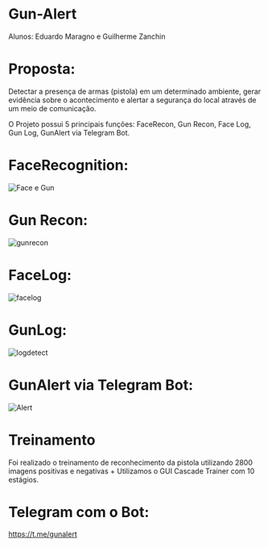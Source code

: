 # Gun-Alert

Alunos: Eduardo Maragno e Guilherme Zanchin

# Proposta:
Detectar a presença de armas (pistola) em um determinado ambiente, gerar evidência sobre o acontecimento e alertar a segurança do local através de um meio de comunicação. 

O Projeto possui 5 principais funções: FaceRecon, Gun Recon, Face Log, Gun Log, GunAlert via Telegram Bot. 

# FaceRecognition:
![Face e Gun](https://user-images.githubusercontent.com/67444297/203112076-7d2208cb-1ec2-4b1a-bc37-b240133ddcb3.jpg)

# Gun Recon:
![gunrecon](https://user-images.githubusercontent.com/67444297/203112080-00622ce6-3c35-4722-999f-8d00f85415fa.jpg)

# FaceLog:
![facelog](https://user-images.githubusercontent.com/67444297/203112078-3efc66d7-5ee8-40ca-99d7-4785c44962eb.jpg)

# GunLog:
![logdetect](https://user-images.githubusercontent.com/67444297/203112082-f54406e2-6a08-4b1f-9b06-f92fad3aa39e.jpg)

# GunAlert via Telegram Bot:
![Alert](https://user-images.githubusercontent.com/67444297/203112068-ebb92dfa-c296-49b5-9be3-8715ffb2af49.jpg)


# Treinamento
Foi realizado o treinamento de reconhecimento da pistola utilizando 2800 imagens positivas e negativas + Utilizamos o GUI Cascade Trainer com 10 estágios.

# Telegram com o Bot:
https://t.me/gunalert
